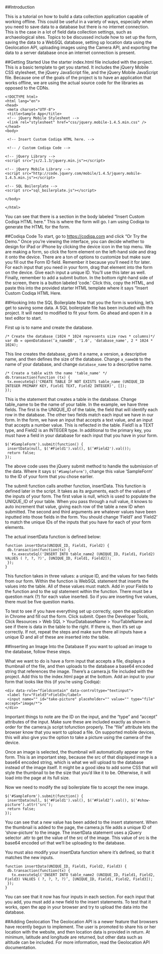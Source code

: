 ##Introduction

This is a tutorial on how to build a data collection application capable of working offline. This could be useful in a variety of ways, especially when you need to save data to a database but there is no internet connection. This is the case in a lot of field data collection settings, such as archaeological sites. Topics to be discussed include how to set up the form, saving the data to a WebSQL database, setting up location data using the Geolocation API, uploading images using the Camera API, and exporting the data to a server database once an internet connection is present.

##Getting Started
Use the starter index.html file included with the project. This is a basic template to get you started. It includes the jQuery Mobile CSS stylesheet, the jQuery JavaScript file, and the jQuery Mobile JavaScript file. Because one of the goals of the project is to have an application that works offline, we are using the actual source code for the libraries as opposed to the CDNs.

    <!DOCTYPE html>
    <html lang="en"> 
    <head> 
     <meta charset="UTF-8"> 
     <title>Sample App</title> 
     <!-- jQuery Mobile Stylesheet --> 
     <link rel="stylesheet" href="css/jquery.mobile-1.4.5.min.css" /> 
    </head> 
    <body> 
    
     <!-- Insert Custom Codiqa HTML here. --> 
    
     <!-- / Custom Codiqa Code --> 
    
    <!-- jQuery Library --> 
    <script src="js/2.1.3/jquery.min.js"></script> 
    
    <!-- jQuery Mobile Library --> 
    <script src="http://code.jquery.com/mobile/1.4.5/jquery.mobile-1.4.5.min.js"></script> 
    
    <!-- SQL Boilerplate --> 
    <script src="sql_boilerplate.js"></script> 

    </body> 

    </html>

You can see that there is a section in the body labeled “Insert Custom Codiqa HTML here.” This is where the form will go. I am using Codiqa to generate the HTML for the form.

##Codiqa Code
To start, go to https://codiqa.com and click “Or Try the Demo.” Once you’re viewing the interface, you can decide whether to design for iPad or iPhone by clicking the device icon in the top menu. We are making a form, so click the form element on the left-hand side and drag it onto the device. There are a ton of options to customize but make sure you fill out the Form ID 
field. Remember it because you’ll need it for later. For each input that you need in your form, drag that element into the form on the device. Give each input a unique ID. You’ll use this later as well. Finally, remember to add a submit button.
In the bottom right-hand side of the screen, there is a button labeled ‘code.’ Click this, copy the HTML, and paste this into the provided starter HTML template where it says “Insert Custom Codiqa HTML Here.

##Hooking Into the SQL Boilerplate
Now that you the form is working, let’s get to saving some data. A SQL boilerplate file has been included with the project. It will need to modified to fit your form. Go ahead and open it in a text editor to start. 

First up is to name and create the database.
````
/* Create the database (1024 * 1024 represents size rows * columns)*/ 
var db = openDatabase(‘a_nameDB', '1.0', 'database_name', 2 * 1024 * 1024);
````

This line creates the database, gives it a name, a version, a descriptive name, and then defines the size of the database. Change ````a_nameDB```` to the name of your database, and change ````database_name```` to a descriptive name.

````
/* Create a table with the name 'table_name' */ 
db.transaction(function (tx) { 
 tx.executeSql('CREATE TABLE IF NOT EXISTS table_name (UNIQUE_ID INTEGER PRIMARY KEY, Field1 TEXT, Field2 INTEGER)', []); 
});
````

This is the statement that creates a table in the database. Change table_name to be the name of your table. In the example, we have three fields. The first is the UNIQUE_ID of the table, the field that will identify each row in the database. The other two fields match each input we have in our form. In the form, we have an input that accepts a text value, and an input that accepts a number value. This is reflected in the table. Field1 is a TEXT type, and Field2 is an INTEGER type. In additional to the primary key, you must have a field in your database for each input that you have in your form.

````
$('#SampleForm').submit(function() {
 insertData(null, $('#Field1').val(), $(‘#Field2').val()); 
 return false; 
});
````

The above code uses the jQuery submit method to handle the submission of the data. Where it
says ````$(‘#SampleForm’)````, change this value ‘SampleForm’ to the ID of your form that you 
chose earlier.

The submit function calls another function, insertData. This function is defined later in the script. 
It takes as its arguments, each of the values of the inputs of your form. The first value is null, 
which is used to populate the UNIQUE_ID of your table. When you pass through a null value, it 
knows to auto increment that value, giving each row of the table a new ID when submitted. 
The second and third arguments are whatever values have been inputted into those fields in the 
form. You should change ‘Field1’ and ‘Field2’ to match the unique IDs of the inputs that you 
have for each of your form elements. 

The actual insertData function is defined below:
````
function insertData(UNIQUE_ID, Field1, Field2) { 
 db.transaction(function(tx) { 
   tx.executeSql('INSERT INTO table_name2 (UNIQUE_ID, Field1, Field2) VALUES ( ?, ?, ?)', [UNIQUE_ID, Field1, Field2]); 
 }); 
}
````

This function takes in three values: a unique ID, and the values for two fields from our form. Within the function is WebSQL statement that inserts the values into the table. All of these values must match. Add in your Fields to the function and to the sql statement within the function. There must be a question mark (?) for each value inserted. So if you are inserting five values, there must be five question marks.

To test to see if you have everything set up correctly, open the application in Chrome and fill out the form. Click submit. Open the Developer Tools, Click Resources > Web SQL > YourDatabaseName > YourTableName and see if there is data in the table to the right. If there is, then it’s set up correctly. If not, repeat the steps and make sure there all inputs have a unique ID and all of these are inserted into the table.

##Inserting an Image Into the Database
If you want to upload an image to the database, follow these steps. 

What we want to do is have a form input that accepts a file, displays a thumbnail of the file, and then uploads to the database a base64 encoded string that references the image. There’s a camera.js file included with the project. Add this to the index.html page at the bottom. Add an input to your form that looks like this (if you’re using Codiqa):

````
<div data-role="fieldcontain" data-controltype="textinput"> 
 <label for="Field3">Field3</label> 
 <input name="" id="take-picture" placeholder="" value="" type="file" accept="image/*"> 
</div>
````
Important things to note are the ID on the input, and the “type” and “accept” attributes of the input. Make sure these are included exactly as shown in order for the camera.js script tofunction properly. The “file” attribute lets the browser know that you want to upload a file. On supported mobile devices, this will also give you the option to take a picture using the camera of the device.

Once an image is selected, the thumbnail will automatically appear on the form. This is an important step, because the src of that displayed image is a base64 encoded string, which is what we will upload to the database instead of the image itself. It might be a good idea to add some CSS that will style the thumbnail to be the size that you’d like it to be. Otherwise, it will load into the page at its full size.

Now we need to modify the sql boilerplate file to accept the new image.

````
$('#SampleForm').submit(function() {
 insertData(null, $('#Field1').val(), $(‘#Field2’).val(), $(‘#show-picture’).attr(‘src’); 
 return false;
});
````

You can see that a new value has been added to the insert statement. When the thumbnail is added to the page, the camera.js file adds a unique ID of ‘show-picture’ to the image. The insertData statement uses a jQuery selector .attr to get the value of the src of the image. This value of src is the base64 encoded url that we’ll be uploading to the database.

You must also modify your insertData function where it’s defined, so that it matches the new inputs.
````
function insertData(UNIQUE_ID, Field1, Field2, Field3) { 
 db.transaction(function(tx) { 
   tx.executeSql('INSERT INTO table_name2 (UNIQUE_ID, Field1, Field2, Field3) VALUES ( ?, ?, ?, ?)’, [UNIQUE_ID, Field1, Field2, Field3]); 
 }); 
}
````

You can see that it now has four inputs in each section. For each input that you add, you must add a new field to the insert statements. To test that it works, open the app in your browser and try to upload the data into the database.

##Adding Geolocation
The Geolocation API is a newer feature that browsers have recently begun to implement. The user is promoted to share his or her location with the website, and then location data is provided in return. At minimum, latitude and longitude are returned, but other data such as altitude can be included. For more information, read the Geolocation API documentation.
